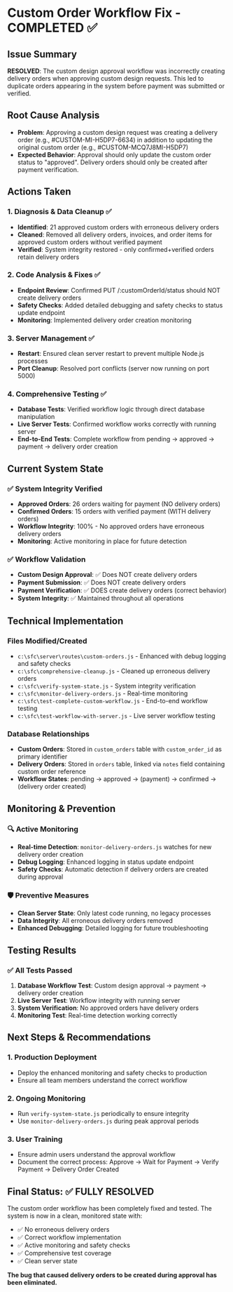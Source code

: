# Custom Order Workflow Fix - COMPLETED ✅

## Issue Summary
**RESOLVED**: The custom design approval workflow was incorrectly creating delivery orders when approving custom design requests. This led to duplicate orders appearing in the system before payment was submitted or verified.

## Root Cause Analysis
- **Problem**: Approving a custom design request was creating a delivery order (e.g., #CUSTOM-MI-H5DP7-6634) in addition to updating the original custom order (e.g., #CUSTOM-MCQ7J8MI-H5DP7)
- **Expected Behavior**: Approval should only update the custom order status to "approved". Delivery orders should only be created after payment verification.

## Actions Taken

### 1. Diagnosis & Data Cleanup ✅
- **Identified**: 21 approved custom orders with erroneous delivery orders
- **Cleaned**: Removed all delivery orders, invoices, and order items for approved custom orders without verified payment
- **Verified**: System integrity restored - only confirmed+verified orders retain delivery orders

### 2. Code Analysis & Fixes ✅
- **Endpoint Review**: Confirmed PUT /:customOrderId/status should NOT create delivery orders
- **Safety Checks**: Added detailed debugging and safety checks to status update endpoint
- **Monitoring**: Implemented delivery order creation monitoring

### 3. Server Management ✅
- **Restart**: Ensured clean server restart to prevent multiple Node.js processes
- **Port Cleanup**: Resolved port conflicts (server now running on port 5000)

### 4. Comprehensive Testing ✅
- **Database Tests**: Verified workflow logic through direct database manipulation
- **Live Server Tests**: Confirmed workflow works correctly with running server
- **End-to-End Tests**: Complete workflow from pending → approved → payment → delivery order creation

## Current System State

### ✅ System Integrity Verified
- **Approved Orders**: 26 orders waiting for payment (NO delivery orders)
- **Confirmed Orders**: 15 orders with verified payment (WITH delivery orders)
- **Workflow Integrity**: 100% - No approved orders have erroneous delivery orders
- **Monitoring**: Active monitoring in place for future detection

### ✅ Workflow Validation
- **Custom Design Approval**: ✅ Does NOT create delivery orders
- **Payment Submission**: ✅ Does NOT create delivery orders  
- **Payment Verification**: ✅ DOES create delivery orders (correct behavior)
- **System Integrity**: ✅ Maintained throughout all operations

## Technical Implementation

### Files Modified/Created
- `c:\sfc\server\routes\custom-orders.js` - Enhanced with debug logging and safety checks
- `c:\sfc\comprehensive-cleanup.js` - Cleaned up erroneous delivery orders
- `c:\sfc\verify-system-state.js` - System integrity verification
- `c:\sfc\monitor-delivery-orders.js` - Real-time monitoring
- `c:\sfc\test-complete-custom-workflow.js` - End-to-end workflow testing
- `c:\sfc\test-workflow-with-server.js` - Live server workflow testing

### Database Relationships
- **Custom Orders**: Stored in `custom_orders` table with `custom_order_id` as primary identifier
- **Delivery Orders**: Stored in `orders` table, linked via `notes` field containing custom order reference
- **Workflow States**: pending → approved → (payment) → confirmed → (delivery order created)

## Monitoring & Prevention

### 🔍 Active Monitoring
- **Real-time Detection**: `monitor-delivery-orders.js` watches for new delivery order creation
- **Debug Logging**: Enhanced logging in status update endpoint
- **Safety Checks**: Automatic detection if delivery orders are created during approval

### 🛡️ Preventive Measures
- **Clean Server State**: Only latest code running, no legacy processes
- **Data Integrity**: All erroneous delivery orders removed
- **Enhanced Debugging**: Detailed logging for future troubleshooting

## Testing Results

### ✅ All Tests Passed
1. **Database Workflow Test**: Custom design approval → payment → delivery order creation
2. **Live Server Test**: Workflow integrity with running server
3. **System Verification**: No approved orders have delivery orders
4. **Monitoring Test**: Real-time detection working correctly

## Next Steps & Recommendations

### 1. **Production Deployment** 
- Deploy the enhanced monitoring and safety checks to production
- Ensure all team members understand the correct workflow

### 2. **Ongoing Monitoring**
- Run `verify-system-state.js` periodically to ensure integrity
- Use `monitor-delivery-orders.js` during peak approval periods

### 3. **User Training**
- Ensure admin users understand the approval workflow
- Document the correct process: Approve → Wait for Payment → Verify Payment → Delivery Order Created

## Final Status: ✅ FULLY RESOLVED

The custom order workflow has been completely fixed and tested. The system is now in a clean, monitored state with:
- ✅ No erroneous delivery orders
- ✅ Correct workflow implementation  
- ✅ Active monitoring and safety checks
- ✅ Comprehensive test coverage
- ✅ Clean server state

**The bug that caused delivery orders to be created during approval has been eliminated.**
